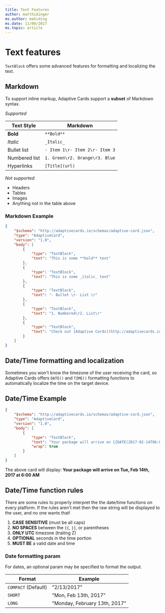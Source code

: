 ```yaml
---
title: Text Features
author: matthidinger
ms.author: mahiding
ms.date: 11/09/2017
ms.topic: article
---
```


# Text features

`TextBlock` offers some advanced features for formatting and localizing the text.

## Markdown
To support inline markup, Adaptive Cards support a **subset** of Markdown syntax.

_Supported_

| Text Style      | Markdown |
|-----------------|-----|
| **Bold**        | ```**Bold**``` |
| _Italic_        | ```_Italic_``` |
| Bullet list     | ```- Item 1\r- Item 2\r- Item 3``` | 
| Numbered list   | ```1. Green\r2. Orange\r3. Blue``` |
| Hyperlinks      | ```[Title](url)``` |

_Not supported_

* Headers
* Tables
* Images
* Anything not in the table above

### Markdown Example

```json
{
    "$schema": "http://adaptivecards.io/schemas/adaptive-card.json",
    "type": "AdaptiveCard",
    "version": "1.0",
    "body": [
        {
            "type": "TextBlock",
            "text": "This is some **bold** text"
        },
        {
            "type": "TextBlock",
            "text": "This is some _italic_ text"
        },
        {
            "type": "TextBlock",
            "text": "- Bullet \r- List \r"
        },
        {
            "type": "TextBlock",
            "text": "1. Numbered\r2. List\r"
        },
        {
            "type": "TextBlock",
            "text": "Check out [Adaptive Cards](http://adaptivecards.io)"
        }
    ]
}
```

## Date/Time formatting and localization

Sometimes you won't know the timezone of the user receiving the card, so Adaptive Cards offers `DATE()` and `TIME()` formatting functions to automatically localize the time on the target device.

## Date/Time Example

```json
{
    "$schema": "http://adaptivecards.io/schemas/adaptive-card.json",
    "type": "AdaptiveCard",
    "version": "1.0",
    "body": [
        {
            "type": "TextBlock",
            "text": "Your package will arrive on {{DATE(2017-02-14T06:00Z, SHORT)}} at {{TIME(2017-02-14T06:00Z)}}",
            "wrap": true
        }
    ]
}
```

The above card will display: **Your package will arrive on Tue, Feb 14th, 2017 at 6:00 AM**

## Date/Time function rules

There are some rules to properly interpret the the date/time functions on every platform. If the rules aren't met then the raw string will be displayed to the user, and no one wants that!

1. **CASE SENSITIVE** (must be all caps)
1. **NO SPACES** between the `{{`, `}}`, or parentheses
1. **ONLY UTC** timezone (trailing Z)
1. **OPTIONAL** seconds in the time portion
1. **MUST BE** a valid date and time

### Date formatting param

For dates, an optional param may be specified to format the output.

Format | Example
---|---
`COMPACT` (Default) | "2/13/2017" 
`SHORT` | "Mon, Feb 13th, 2017"
`LONG` | "Monday, February 13th, 2017"
